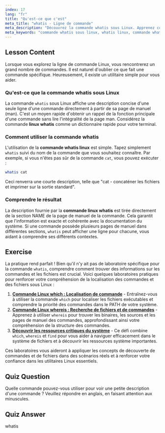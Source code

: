 ```yaml
---
index: 17
lang: "fr"
title: "Qu'est-ce que c'est"
meta_title: "whatis - Ligne de commande"
meta_description: "Découvrez la commande whatis sous Linux. Apprenez comment la commande linux whatis fournit des descriptions en une seule ligne d'autres commandes, ce qui en fait un outil essentiel pour naviguer dans la ligne de commande."
meta_keywords: "commande whatis sous linux, whatis linux, commande whatis linux, commande whatis linux, whatis linux, ligne de commande, commandes linux"
---
```


## Lesson Content

Lorsque vous explorez la ligne de commande Linux, vous rencontrerez un grand nombre de commandes. Il est naturel d'oublier ce que fait une commande spécifique. Heureusement, il existe un utilitaire simple pour vous aider.

### Qu'est-ce que la commande whatis sous Linux

La commande `whatis` sous Linux affiche une description concise d'une seule ligne d'une commande directement à partir de sa page de manuel (man). C'est un moyen rapide d'obtenir un rappel de la fonction principale d'une commande sans lire l'intégralité de la page man. Considérez la commande **linux whatis** comme un dictionnaire rapide pour votre terminal.

### Comment utiliser la commande whatis

L'utilisation de la **commande whatis linux** est simple. Tapez simplement `whatis` suivi du nom de la commande que vous souhaitez connaître. Par exemple, si vous n'êtes pas sûr de la commande `cat`, vous pouvez exécuter :

```bash
whatis cat
```

Ceci renverra une courte description, telle que "cat - concaténer les fichiers et imprimer sur la sortie standard".

### Comprendre le résultat

La description fournie par la **commande linux whatis** est tirée directement de la section NAME de la page de manuel de la commande. Cela garantit que l'information est exacte et cohérente avec la documentation du système. Si une commande possède plusieurs pages de manuel dans différentes sections, `whatis` peut afficher une ligne pour chacune, vous aidant à comprendre ses différents contextes.

## Exercise

La pratique rend parfait ! Bien qu'il n'y ait pas de laboratoire spécifique pour la commande `whatis`, comprendre comment trouver des informations sur les commandes et les fichiers est crucial. Voici quelques laboratoires pratiques pour renforcer votre compréhension de la localisation des commandes et des fichiers sous Linux :

1. **[Commande Linux which : Localisation de commande](https://labex.io/fr/labs/linux-linux-which-command-command-locating-215210)** - Entraînez-vous à utiliser la commande `which` pour localiser les fichiers exécutables et comprendre la priorité des commandes dans le PATH de votre système.
2. **[Commande Linux whereis : Recherche de fichiers et de commandes](https://labex.io/fr/labs/linux-linux-whereis-command-file-and-command-finding-215211)** - Apprenez à utiliser `whereis` pour trouver les binaires, les sources et les pages de manuel des commandes, approfondissant ainsi votre compréhension de la structure des commandes.
3. **[Découvrir les ressources critiques du système](https://labex.io/fr/labs/linux-discover-critical-system-resources-388032)** - Ce défi combine `which`, `whereis` et `find` pour vous aider à naviguer efficacement dans le système de fichiers et à découvrir les ressources système importantes.

Ces laboratoires vous aideront à appliquer les concepts de découverte de commandes et de fichiers dans des scénarios réels et à renforcer votre confiance dans les utilitaires Linux essentiels.

## Quiz Question

Quelle commande pouvez-vous utiliser pour voir une petite description d'une commande ? Veuillez répondre en anglais, en faisant attention aux minuscules.

## Quiz Answer

whatis
